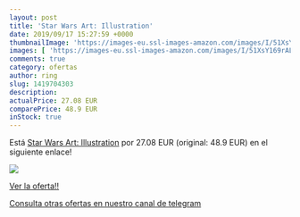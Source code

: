 ```yaml
---
layout: post
title: 'Star Wars Art: Illustration'
date: 2019/09/17 15:27:59 +0000
thumbnailImage: 'https://images-eu.ssl-images-amazon.com/images/I/51XsY169rAL._SL200_.jpg'
images: [ 'https://images-eu.ssl-images-amazon.com/images/I/51XsY169rAL._SL200_.jpg' ]
comments: true
category: ofertas
author: ring
slug: 1419704303
description:
actualPrice: 27.08 EUR
comparePrice: 48.9 EUR
inStock: true
---
```


Está [Star Wars Art: Illustration](https://www.amazon.com/dp/1419704303/?tag=redken08-20) por 27.08 EUR (original: 48.9 EUR) en el siguiente enlace!

[![](https://images-eu.ssl-images-amazon.com/images/I/51XsY169rAL._SL200_.jpg)](https://www.amazon.com/dp/1419704303/?tag=redken08-20)

[Ver la oferta!!](https://www.amazon.com/dp/1419704303/?tag=redken08-20)

[Consulta otras ofertas en nuestro canal de telegram](https://t.me/s/ofertas25)

